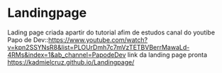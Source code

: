 # Landingpage
Lading page criada apartir do tutorial afim de estudos canal do youtibe Papo de Dev::https://www.youtube.com/watch?v=kpn2SSYNsR8&list=PLOUrDmh7c7mVzTETBVBerrMawaLd-4RMs&index=1&ab_channel=PapodeDev
link da landing page pronta 
https://kadmielcruz.github.io/Landingpage/
